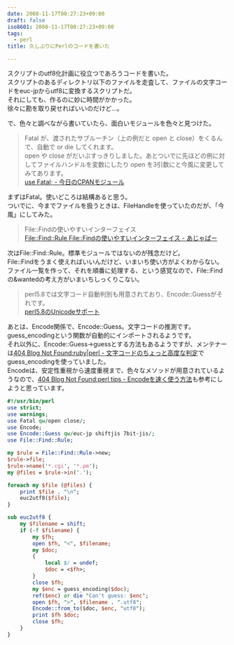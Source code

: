 ```yaml
---
date: 2008-11-17T00:27:23+09:00
draft: false
iso8601: 2008-11-17T00:27:23+09:00
tags:
  - perl
title: 久しぶりにPerlのコードを書いた

---
```


スクリプトのutf8化計画に役立つであろうコードを書いた。  
スクリプトのあるディレクトリ以下のファイルを走査して、ファイルの文字コードをeuc-jpからutf8に変換するスクリプトだ。  
それにしても、作るのに妙に時間がかかった。  
徐々に勘を取り戻せればいいのだけど…。  

で、色々と調べながら書いていたら、面白いモジュールを色々と見つけた。

> Fatal が、渡されたサブルーチン（上の例だと open と close）をくるんで、自動で or die してくれます。  
> open や close がだいぶすっきりしました。あとついでに先ほどの例に対してファイルハンドルを変数にしたり open を3引数にと今風に変更してみてあります。  
> [use Fatal; - 今日のCPANモジュール](http://cpanmag.koneta.org/003-fatal/)

まずはFatal。使いどころは結構あると思う。  
ついでに、今までファイルを扱うときは、FileHandleを使っていたのだが、「今風」にしてみた。

> File::Findの使いやすいインターフェイス  
> [File::Find::Rule File::Findの使いやすいインターフェイス - あじゃぱー](http://d.hatena.ne.jp/minesouta/20070908/p1)

次はFile::Find::Rule。標準モジュールではないのが残念だけど。  
File::Findをうまく使えればいいんだけど、いまいち使い方がよくわからない。  
ファイル一覧を作って、それを順番に処理する、という感覚なので、File::Findの&wantedの考え方がいまいちしっくりこない。

> perl5.8では文字コード自動判別も用意されており、Encode::Guessがそれです。  
> [perl5.8のUnicodeサポート](http://www.lr.pi.titech.ac.jp/~abekawa/perl/perl_unicode.html#guess)

あとは、Encode関係で、Encode::Guess。文字コードの推測です。  
guess_encodingという関数が自動的にインポートされるようです。  
それ以外に、Encode::Guess->guessとする方法もあるようですが、メンテナーは[404 Blog Not Found:ruby|perl - 文字コードのちょっと高度な判定](http://blog.livedoor.jp/dankogai/archives/50737353.html)でguess_encodingを使っていました。  
Encodeは、安定性重視から速度重視まで、色々なメソッドが用意されているようなので、[404 Blog Not Found:perl tips - Encodeを速く使う方法](http://blog.livedoor.jp/dankogai/archives/50815457.html)も参考にしようと思っています。

```perl
#!/usr/bin/perl
use strict;
use warnings;
use Fatal qw/open close/;
use Encode;
use Encode::Guess qw/euc-jp shiftjis 7bit-jis/;
use File::Find::Rule;

my $rule = File::Find::Rule->new;
$rule->file;
$rule->name('*.cgi', '*.pm');
my @files = $rule->in('.');

foreach my $file (@files) {
    print $file . "\n";
    euc2utf8($file);
}

sub euc2utf8 {
    my $filename = shift;
    if (-f $filename) {
        my $fh;
        open $fh, "<", $filename;
        my $doc;
        {
            local $/ = undef;
            $doc = <$fh>;
        }
        close $fh;
        my $enc = guess_encoding($doc);
        ref($enc) or die "Can't guess: $enc";
        open $fh, ">", $filename . ".utf8";
        Encode::from_to($doc, $enc, "utf8");
        print $fh $doc;
        close $fh;
    }
}
```
